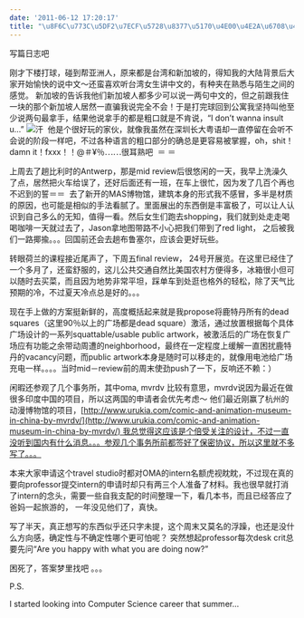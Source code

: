 ```yaml
---
date: '2011-06-12 17:20:17'
title: "\u8F6C\u773C\u5DF2\u7ECF\u5728\u8377\u5170\u4E00\u4E2A\u6708\u4E86"
---
```


写篇日志吧

刚才下楼打球，碰到帮亚洲人，原来都是台湾和新加坡的，得知我的大陆背景后大家开始愉快的说中文～还蛮喜欢听台湾女生讲中文的，有种夹在熟悉与陌生之间的感觉。 新加坡的告诉我他们新加坡人都多少可以说一两句中文的，但之前跟我住一块的那个新加坡人居然一直骗我说完全不会！于是打完球回到公寓我坚持叫他至少说两句最拿手，结果他说拿手的都是粗口就是不肯说，“I don’t wanna insult u…” ![汗](http://s.xnimg.cn//imgpro/emotions/tie/6.gif)  他是个很好玩的家伙，就像我虽然在深圳长大粤语却一直停留在会听不会说的阶段一样吧，不过各种语言的粗口部分的确总是更容易被掌握，oh，shit！ damn it！fxxx！！@＃¥％⋯⋯很耳熟吧  ＝ ＝

上周去了趟比利时的Antwerp，那是mid review后很悠闲的一天，我早上洗澡久了点，居然把火车给误了，还好后面还有一班，在车上很忙，因为发了几百个再也不迟到的誓＝＝  去了新开的MAS博物馆，建筑本身的形式我不感冒，多半是材质的原因，也可能是相似的手法看腻了。里面展出的东西倒是丰富极了，可以让人认识到自己多么的无知，值得一看。然后女生们跑去shopping，我们就到处走走喝喝咖啡一天就过去了，Jason拿地图带路不小心把我们带到了red light， 之后被我们一路揶揄。。。回国前还会去趟布鲁塞尔，应该会更好玩些。

转眼荷兰的课程接近尾声了，下周五final review， 24号开展览。在这里已经住了一个多月了，还蛮舒服的，这儿公共交通自然比美国农村方便得多，冰箱很小但可以随时去买菜，而且因为地势非常平坦，踩单车到处逛也格外的轻松，除了天气比预期的冷，不过夏天冷点总是好的。。。

现在手上做的方案挺新鲜的，高度概括起来就是我propose将鹿特丹所有的dead squares（这里90％以上的广场都是dead square）激活，通过放置根据每个具体广场设计的一系列squattable/usable public artwork，被激活后的广场在恢复广场应有功能之余带动周遭的neighborhood，最终在一定程度上缓解一直困扰鹿特丹的vacancy问题，而public artwork本身是随时可以移走的，就像用电池给广场充电一样。。。。当时mid－review前的周末使劲push了一下，反响还不赖：）

闲暇还参观了几个事务所，其中oma, mvrdv 比较有意思，mvrdv说因为最近在做很多印度中国的项目，所以这两国的申请者会优先考虑～ 他们最近刚赢了杭州的动漫博物馆的项目，[http://www.urukia.com/comic-and-animation-museum-in-china-by-mvrdv/](http://www.urukia.com/comic-and-animation-museum-in-china-by-mvrdv/) 我总觉得这应该是个倍受关注的设计，不过一直没听到国内有什么消息。。。参观几个事务所前都签好了保密协议，所以这里就不多写了。。。

本来大家申请这个travel studio时都对OMA的intern名额虎视眈眈，不过现在真的要向professor提交intern的申请时却只有两三个人准备了材料。我也很早就打消了intern的念头，需要一些自我支配的时间整理一下，看几本书，而且已经答应了爸妈一起旅游的， 一年没见他们了，真快。

写了半天，真正想写的东西似乎还只字未提，这个周末又莫名的浮躁，也还是没什么方向感，确定性与不确定性哪个更可怕呢？ 突然想起professor每次desk crit总要先问“Are you happy with what you are doing now?”

困死了，答案梦里找吧 。。。

P.S. 

I started looking into Computer Science career that summer...


